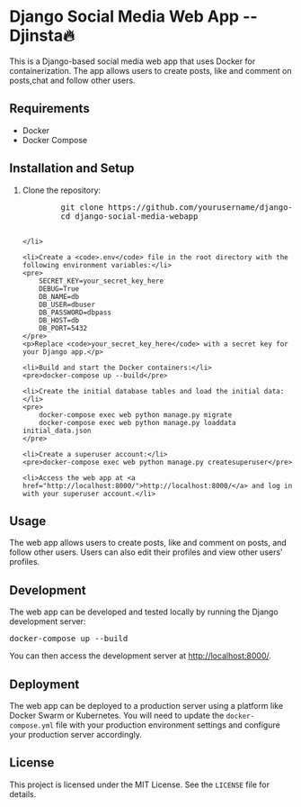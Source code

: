 <!DOCTYPE html>
<html>
<head>
</head>
<body>
	<h1>Django Social Media Web App -- Djinsta🔥</h1>
<p>This is a Django-based social media web app that uses Docker for containerization. The app allows users to create posts, like and comment on posts,chat and follow other users.</p>

<h2>Requirements</h2>

<ul>
	<li>Docker</li>
	<li>Docker Compose</li>
</ul>

<h2>Installation and Setup</h2>

<ol>
	<li>Clone the repository:
	<pre>
		git clone https://github.com/yourusername/django-social-media-webapp.git
		cd django-social-media-webapp
	</pre>
	
	</li>

	<li>Create a <code>.env</code> file in the root directory with the following environment variables:</li>
	<pre>
		SECRET_KEY=your_secret_key_here
		DEBUG=True
		DB_NAME=db
		DB_USER=dbuser
		DB_PASSWORD=dbpass
		DB_HOST=db
		DB_PORT=5432
	</pre>
	<p>Replace <code>your_secret_key_here</code> with a secret key for your Django app.</p>

	<li>Build and start the Docker containers:</li>
	<pre>docker-compose up --build</pre>

	<li>Create the initial database tables and load the initial data:</li>
	<pre>
		docker-compose exec web python manage.py migrate
		docker-compose exec web python manage.py loaddata initial_data.json
	</pre>

	<li>Create a superuser account:</li>
	<pre>docker-compose exec web python manage.py createsuperuser</pre>

	<li>Access the web app at <a href="http://localhost:8000/">http://localhost:8000/</a> and log in with your superuser account.</li>
</ol>

<h2>Usage</h2>

<p>The web app allows users to create posts, like and comment on posts, and follow other users. Users can also edit their profiles and view other users' profiles.</p>

<h2>Development</h2>

<p>The web app can be developed and tested locally by running the Django development server:</p>
<pre>docker-compose up --build</pre>
<p>You can then access the development server at <a href="http://localhost:8000/">http://localhost:8000/</a>.</p>

<h2>Deployment</h2>

<p>The web app can be deployed to a production server using a platform like Docker Swarm or Kubernetes. You will need to update the <code>docker-compose.yml</code> file with your production environment settings and configure your production server accordingly.</p>

<h2>License</h2>

<p>This project is licensed under the MIT License. See the <code>LICENSE</code> file for details.</p>
</body>
</html>

